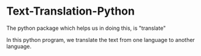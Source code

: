 # Text-Translation-Python

The python package which helps us in doing this, is "translate"

In this python program, we translate the text from one language to another language.
